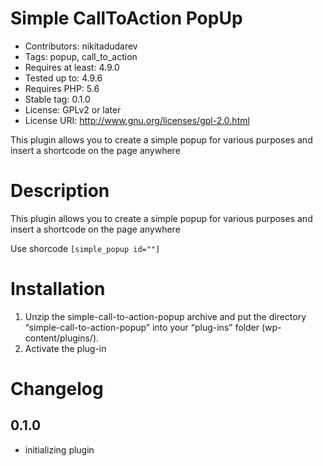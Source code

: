 # Simple CallToAction PopUp
* Contributors: nikitadudarev
* Tags: popup, call_to_action
* Requires at least: 4.9.0
* Tested up to: 4.9.6
* Requires PHP: 5.6
* Stable tag: 0.1.0
* License: GPLv2 or later
* License URI: http://www.gnu.org/licenses/gpl-2.0.html
 
This plugin allows you to create a simple popup for various purposes and insert a shortcode on the page anywhere

# Description

This plugin allows you to create a simple popup for various purposes and insert a shortcode on the page anywhere

Use shorcode `[simple_popup id=""]`
 
# Installation
 
1. Unzip the simple-call-to-action-popup archive and put the directory “simple-call-to-action-popup” into your “plug-ins” folder (wp-content/plugins/).
1. Activate the plug-in

# Changelog

## 0.1.0 
* initializing plugin
